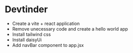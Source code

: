 # Devtinder

- Create a vite + react application
- Remove unecessary code and create a hello world app
- Install tailwind css
- Install daisyUi
- Add navBar component to app.jsx
